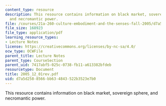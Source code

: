 ```yaml
---
content_type: resource
description: This resource contains information on black market, sovereign sphere,
  and necromantic power.
file: /courses/21a-260-culture-embodiment-and-the-senses-fall-2005/d7a5d2588566bb634843522b3523e7b0_2005_12_01rev.pdf
file_size: 168923
file_type: application/pdf
learning_resource_types:
- Lecture Notes
license: https://creativecommons.org/licenses/by-nc-sa/4.0/
ocw_type: OCWFile
parent_title: Lecture Notes
parent_type: CourseSection
parent_uid: 7417abf5-025c-0738-fb11-a613382bfdeb
resourcetype: Document
title: 2005_12_01rev.pdf
uid: d7a5d258-8566-bb63-4843-522b3523e7b0
---
```

This resource contains information on black market, sovereign sphere, and necromantic power.
